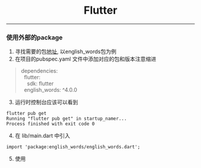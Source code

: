 # <center>Flutter</center>
---   

### 使用外部的package   
1. 寻找需要的包[地址](https://pub.flutter-io.cn/), 以english_words包为例
2. 在项目的pubspec.yaml 文件中添加对应的包和版本注意缩进    
> dependencies:   
&nbsp;&nbsp;flutter:   
&nbsp;&nbsp;&nbsp;&nbsp;sdk: flutter   
&nbsp;&nbsp;english_words: ^4.0.0   
3. 运行时控制台应该可以看到    
```
flutter pub get
Running "flutter pub get" in startup_namer...
Process finished with exit code 0
```
4. 在 lib/main.dart 中引入   
```
import 'package:english_words/english_words.dart';
```
5. 使用
